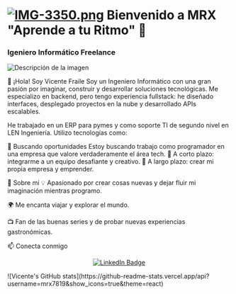 # [![IMG-3350.png](https://i.postimg.cc/9QqwS5bZ/IMG-3350.png)](https://postimg.cc/WdT4FyQ1)   Bienvenido a MRX "Aprende a tu Ritmo" 👋
### Igeniero Informático Freelance
![Descripción de la imagen](https://drive.google.com/uc?export=view&id=1ZVbWS8FWYEWC4Qn4GmH0YYbyr9AxzMgi)

👋 ¡Hola! Soy Vicente Fraile
Soy un Ingeniero Informático con una gran pasión por imaginar, construir y desarrollar soluciones tecnológicas. Me especializo en backend, pero tengo experiencia fullstack: he diseñado interfaces, desplegado proyectos en la nube y desarrollado APIs escalables.

He trabajado en un ERP para pymes y como soporte TI de segundo nivel en LEN Ingeniería. Utilizo tecnologías como:

<div align="center">












</div>
🚀 Buscando oportunidades
Estoy buscando trabajo como programador en una empresa que valore verdaderamente el área tech.
🔹 A corto plazo: integrarme a un equipo desafiante y creativo.
🔹 A largo plazo: crear mi propia empresa y emprender.

🎯 Sobre mí
💡 Apasionado por crear cosas nuevas y dejar fluir mi imaginación mientras programo.

🌍 Me encanta viajar y explorar el mundo.

📺 Fan de las buenas series y de probar nuevas experiencias gastronómicas.

📫 Conecta conmigo
<p align="center"> <a href="https://www.linkedin.com/in/vicentefraile/" target="_blank"> <img src="https://img.shields.io/badge/LinkedIn-Vicente%20Fraile-blue?style=for-the-badge&logo=linkedin" alt="LinkedIn Badge"/> </a> </p>
![Vicente's GitHub stats](https://github-readme-stats.vercel.app/api?username=mrx7819&show_icons=true&theme=react) 
